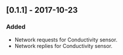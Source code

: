 ## [0.1.1] - 2017-10-23
### Added
- Network requests for Conductivity sensor.
- Network replies for Conductivity sensor.
